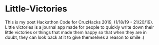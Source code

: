 # Little-Victories
This is my post Hackathon Code for CruzHacks 2019, (1/18/19 - 21/20/19). 
Little victories is a journal app made for people to quickly write down
their little victories or things that made them happy so that when they 
are in doubt, they can look back at it to give themselves a reason to smile :)
